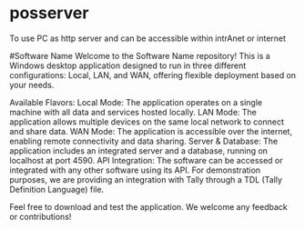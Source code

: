 # posserver
To use PC as http server and can be accessible within intrAnet or internet 

#Software Name
Welcome to the Software Name repository! This is a Windows desktop application designed to run in three different configurations: Local, LAN, and WAN, offering flexible deployment based on your needs.

Available Flavors:
Local Mode: The application operates on a single machine with all data and services hosted locally.
LAN Mode: The application allows multiple devices on the same local network to connect and share data.
WAN Mode: The application is accessible over the internet, enabling remote connectivity and data sharing.
Server & Database:
The application includes an integrated server and a database, running on localhost at port 4590.
API Integration:
The software can be accessed or integrated with any other software using its API. For demonstration purposes, we are providing an integration with Tally through a TDL (Tally Definition Language) file.

Feel free to download and test the application. We welcome any feedback or contributions!
